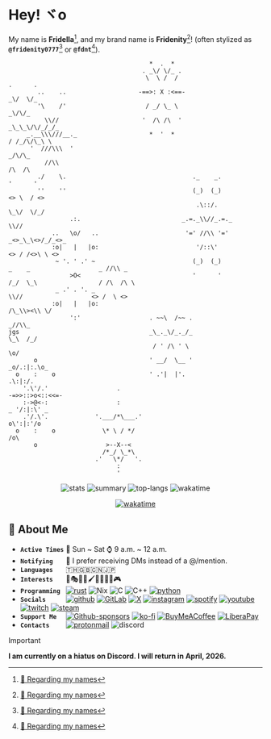<!-- Header -->
# <span id="hey"></span> Hey! ヾo

My name is **Fridella**[^1], and my brand name is **Fridenity**[^1]! (often stylized as **`@fridenity0777`**[^1] or **`@fdnt`**[^1]).

<!-- Banner -->

```i
                                       *  .  *
                                     . _\/ \/_ .
                                      \  \ /  /                            .      .
        ..    ..                    -==>: X :<==-                          _\/  \/_
        '\    /'                      / _/ \_ \                             _\/\/_
          \\//                       '  /\ /\  '                        _\_\_\/\/_/_/_
     _.__\\\///__._                    *  '  *                           / /_/\/\_\ \
      '  ///\\\  '                                                          _/\/\_
          //\\                                                              /\  /\
        ./    \.                                   ._    _.                '      '
        ''    ''                                   (_)  (_)                                         <> \  / <>
                                                    .\::/.                                          \_\/  \/_/
                 .:.                            _.=._\\//_.=._                                         \\//
            ..   \o/   ..                        '=' //\\ '='                                    _<>_\_\<>/_/_<>_
            :o|   |   |o:                           '/::\'                                        <> / /<>\ \ <>
             ~ '. ' .' ~                           (_)  (_)                 _    _                   _ //\\ _
                 >O<                               '      '                /_/  \_\                 / /\  /\ \
             _ .' . '. _                                                     \\//                   <> /  \ <>
            :o|   |   |o:                                                /\_\\><\\ \/
                 ':'                   . ~~\  /~~ .                         _//\\_
jgs                                    _\_._\/_._/_                        \_\  /_/
                                        / ' /\ ' \                                             \o/
       o                               ' __/  \__ '                                        _o/.:|:.\o_
  o    :    o                          ' .'|  |'.                                            .\:|:/.
    '.\'/.'                   .                                                          -=>>::>o<::<<=-
    :->@<-:                   :                                                            _ '/:|:\' _
    .'/.\'.             '.___/*\___.'                                                       o\':|:'/o
  o    :    o             \* \ / */                                                            /o\
       o                   >--X--<
                          /*_/ \_*\
                        .'   \*/   '.
                              :
                              '

```

<div align="center">

![stats](https://github-readme-stats.vercel.app/api?username=fdnt7&theme=rose_pine&hide_border=true&show_icons=true)
![summary](https://github-profile-summary-cards.vercel.app/api/cards/profile-details?username=fdnt7&theme=rose_pine&hide_border=true)
![top-langs](https://github-readme-stats.vercel.app/api/top-langs/?username=fdnt7&theme=rose_pine&layout=compact&hide_border=true)
![wakatime](https://github-readme-stats.vercel.app/api/wakatime?username=fdnt&theme=rose_pine&hide_border=true&layout=compact)

[![wakatime](https://wakatime.com/badge/user/593a8739-5ad7-44b8-9dd7-409d948fcb10.svg)](https://wakatime.com/@593a8739-5ad7-44b8-9dd7-409d948fcb10)
<!-- ![hits](https://hits.seeyoufarm.com/api/count/incr/badge.svg?url=https%3A%2F%2Fgithub.com%2F{username}1212%2Fhit-counter) -->
</div>

<!-- About -->
## <span id="about"></span> 💖 About Me

- **`Active Times`**
📅 Sun ~ Sat ⌚ 9 a.m. ~ 12 a.m.
- **`Notifying   `** 📨 I prefer receiving DMs instead of a @/mention.
- **`Languages   `** 🇹🇭🇬🇧🇨🇳🇯🇵
- **`Interests   `** 🎼🎭🎲💄🖌️🚀🎤👩‍💻🎮
- **`Programming `**
[![rust](https://img.shields.io/badge/Rust-black?style=flat&logo=rust)](https://www.rust-lang.org/)
![Nix](https://img.shields.io/badge/NIX-5277C3.svg?style=flat&logo=NixOS&logoColor=white)
![C](https://img.shields.io/badge/c-%2300599C.svg?style=flat&logo=c&logoColor=white)
![C++](https://img.shields.io/badge/c++-%2300599C.svg?style=flat&logo=c%2B%2B&logoColor=white)
[![python](https://img.shields.io/badge/Python-FFD43B?style=flat&logo=python&logoColor=blue)](https://www.python.org/)
- **`Socials     `**
[![github](https://img.shields.io/badge/GitHub-100000?style=flat&logo=github&logoColor=white)](https://github.com/fdnt7)
[![GitLab](https://img.shields.io/badge/gitlab-%23181717.svg?style=flat&logo=gitlab&logoColor=white)](https://gitlab.com/fdnt7)
[![X](https://img.shields.io/badge/X-%23000000.svg?style=flat&logo=X&logoColor=white)](https://x.com/fdnt7_)
[![instagram](https://img.shields.io/badge/Instagram-E4405F?style=flat&logo=instagram&logoColor=white)](https://www.instagram.com/fdnt7_/)
[![spotify](https://img.shields.io/badge/Spotify-1ED760?&style=flat&logo=spotify&logoColor=white)](https://open.spotify.com/user/21i2irqqgk4rlvl3ewomljvaa)
[![youtube](https://img.shields.io/badge/YouTube-FF0000?style=flat&logo=youtube&logoColor=white)](https://www.youtube.com/@fdnt7_)
[![twitch](https://img.shields.io/badge/Twitch-9146FF?style=flat&logo=twitch&logoColor=white)](https://www.twitch.tv/fdnt7_)
[![steam](https://img.shields.io/badge/Steam-000000?style=flat&logo=steam&logoColor=white)](https://steamcommunity.com/id/fdnt7_/)
- **`Support Me  `**
[![Github-sponsors](https://img.shields.io/badge/sponsor-30363D?style=flat&logo=GitHub-Sponsors&logoColor=#EA4AAA)](https://github.com/sponsors/fdnt7)
[![ko-fi](https://img.shields.io/badge/Ko--fi-F16061?style=flat&logo=ko-fi&logoColor=white)](https://ko-fi.com/fdnt7_)
[![BuyMeACoffee](https://img.shields.io/badge/Buy%20Me%20a%20Coffee-ffdd00?style=flat&logo=buy-me-a-coffee&logoColor=black)](https://www.buymeacoffee.com/fdnt)
[![LiberaPay](https://img.shields.io/badge/Liberapay-F6C915?style=flat&logo=liberapay&logoColor=black)](https://en.liberapay.com/fdnt)
- **`Contacts    `**
[![protonmail](https://img.shields.io/badge/ProtonMail-8B89CC?style=flat&logo=protonmail&logoColor=white)](mailto:fdnt@proton.com)
![discord](https://dcbadge.vercel.app/api/shield/548850193202675713?style=flat)

> [!IMPORTANT]
> **I am currently on a hiatus on Discord. I will return in April, 2026.**

<!-- Projects -->
<!-- ## <span id="projects"></span> 💎 Current Projects -->

<!-- [![Λύρα](https://github-readme-stats.vercel.app/api/pin/?username=lyra-music&repo=lyra&theme=rose_pine&hide_border=true)](https://github.com/lyra-music/lyra) -->
<!-- [![novalink](https://github-readme-stats.vercel.app/api/pin/?username=lyra-music&repo=novalink&theme=rose_pine&hide_border=true)](https://github.com/lyra-music/novalink) -->

<!-- Future Plans -->
<!-- ## <span id="future-plans"></span> 🚀 Future Plans

- [ ] ⏳ **Λύρα** Rust Rewrite -->

<!-- Needed Help -->
<!-- ## <span id="needed-help"></span> 🌱 Current Needed Help

- **Cosplaying Funds**: I've always really loved the craft of cosplaying, and I've tried some premade cosplays out already which can be checked out [here](https://ko-fi.com/fdnt7_/gallery)! That being said, I do have many more plans to cosplay other characters in the future!

  It also feels very gender-affirming[^2] for me to wear traditionally feminine clothing! Please consider donating to me via the links [below](#support)! -->

<!-- Contacts -->
<!-- ## <span id="contacts"></span> 📨 Contacts -->

<!-- Support -->
<!-- ## <span id="support"></span> 💰 Support Me -->

<!-- > **Warning** **At the time of writing this, I am currently unable to receive payments from these.** -->

<!-- [![paypal](https://img.shields.io/badge/PayPal-00457C?style=for-the-badge&logo=paypal&logoColor=white)](https://www.paypal.me/...) -->

<!-- Socials -->
<!-- ## <span id="socials"></span> 🔗 Socials -->

<!-- [![reddit](https://img.shields.io/badge/Reddit-FF4500?style=for-the-badge&logo=reddit&logoColor=white)](https://www.reddit.com/u/fridenity0777) -->
<!-- [![mastodon](https://img.shields.io/badge/-MASTODON-%232B90D9?style=for-the-badge&logo=mastodon&logoColor=white)](https://fosstodon.org/@fdnt) -->
<!-- [![stackoverflow](https://img.shields.io/badge/Stack_Overflow-FE7A16?style=for-the-badge&logo=stack-overflow&logoColor=white)](https://stackoverflow.com/users/21558112/fdnt) -->

<!-- Badges Spam -->
<!-- ![Windows 11](https://img.shields.io/badge/Windows%2011-%230079d5.svg?style=for-the-badge&logo=Windows%2011&logoColor=white)
![Linux](https://img.shields.io/badge/Linux-FCC624?style=for-the-badge&logo=linux&logoColor=black)
![Debian](https://img.shields.io/badge/Debian-D70A53?style=for-the-badge&logo=debian&logoColor=white)
![Arch](https://img.shields.io/badge/Arch%20Linux-1793D1?logo=arch-linux&logoColor=fff&style=for-the-badge)
![Postgres](https://img.shields.io/badge/postgres-%23316192.svg?style=for-the-badge&logo=postgresql&logoColor=white)
![docker](https://img.shields.io/badge/Docker-2CA5E0?style=for-the-badge&logo=docker&logoColor=white)
![photoshop](https://img.shields.io/badge/Adobe%20Photoshop-31A8FF?style=for-the-badge&logo=Adobe%20Photoshop&logoColor=black)
![gimp](https://img.shields.io/badge/Gimp-657D8B?style=for-the-badge&logo=gimp&logoColor=FFFFFF)
![krita](https://img.shields.io/badge/Krita-203759?style=for-the-badge&logo=krita&logoColor=EEF37B)
![neovim](https://img.shields.io/badge/NeoVim-%2357A143.svg?&style=for-the-badge&logo=neovim&logoColor=white)
![notepad++](https://img.shields.io/badge/Notepad++-90E59A.svg?style=for-the-badge&logo=notepad%2B%2B&logoColor=black)
![vscode](https://img.shields.io/badge/VSCode-0078D4?style=for-the-badge&logo=visual%20studio%20code&logoColor=white)
![wakatime](https://img.shields.io/badge/WakaTime-000000?style=for-the-badge&logo=WakaTime&logoColor=white)
![c++](https://img.shields.io/badge/C%2B%2B-00599C?style=for-the-badge&logo=c%2B%2B&logoColor=white)
![rust](https://img.shields.io/badge/Rust-black?style=for-the-badge&logo=rust)
![python](https://img.shields.io/badge/Python-FFD43B?style=for-the-badge&logo=python&logoColor=blue)
![Windows Terminal](https://img.shields.io/badge/Windows%20Terminal-%234D4D4D.svg?style=for-the-badge&logo=windows-terminal&logoColor=white)
![alacritty](https://img.shields.io/badge/alacritty-F46D01?style=for-the-badge&logo=alacritty&logoColor=white)
![git](https://img.shields.io/badge/GIT-E44C30?style=for-the-badge&logo=git&logoColor=white)
![PowerShell](https://img.shields.io/badge/PowerShell-%235391FE.svg?style=for-the-badge&logo=powershell&logoColor=white)
![bash](https://img.shields.io/badge/GNU%20Bash-4EAA25?style=for-the-badge&logo=GNU%20Bash&logoColor=white)
![starship](https://img.shields.io/badge/starship-DD0B78?style=for-the-badge&logo=starship&logoColor=white)
![brave](https://img.shields.io/badge/Brave-FF1B2D?style=for-the-badge&logo=Brave&logoColor=white)
![vivaldi](https://img.shields.io/badge/Vivaldi-EF3939?style=for-the-badge&logo=Vivaldi&logoColor=white)
![firefox](https://img.shields.io/badge/Firefox-FF7139?style=for-the-badge&logo=Firefox-Browser&logoColor=white)
![tor](https://img.shields.io/badge/Tor-7D4698?style=for-the-badge&logo=Tor-Browser&logoColor=white) -->

<!-- Backwards Compatibility -->
<!-- ### <span id="1-regarding-my-names"></span> Looking for the "Regarding my names" section? -->

<!-- > The section has been moved to a separate Markdown file[^1]. -->

<!-- ### <span id="2-regarding-me-and-coming-out"></span> Looking for the "Regarding me coming out" section? -->

<!-- > The section has been moved to a separate Markdown file[^2]. -->

<!-- Footnotes -->
<!-- TODO: Update this with relative links once possible -->
[^1]: [🪪 Regarding my names](https://github.com/fdnt7/fdnt7/blob/main/etc/names.md)
[^2]: [🏳️‍🌈 Regarding me and LGBTQIA+](https://github.com/fdnt7/fdnt7/blob/main/etc/lgbtqia.md)

